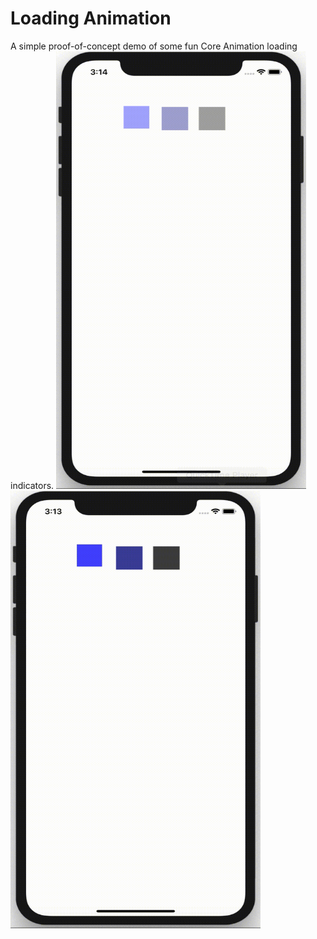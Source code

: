 # Loading Animation
A simple proof-of-concept demo of some fun Core Animation loading indicators.
<img src="Screenshots/Screenshot.gif" alt="drawing" width="400" height="700"/>
<img src="Screenshots/Screenshot2.gif" alt="drawing" width="400" height="700"/>

